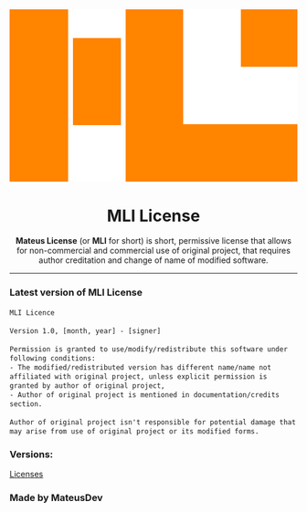 <div align=center>
    <img src ="Logo.svg">
    <h1>MLI License</h1>
    <p><b>Mateus License</b> (or <b>MLI</b> for short) is short, permissive license that allows for non-commercial and commercial use of original project, that requires author creditation and change of name of modified software.</p>
    <hr>
</div>

### Latest version of MLI License

```
MLI Licence

Version 1.0, [month, year] - [signer]

Permission is granted to use/modify/redistribute this software under following conditions:
- The modified/redistributed version has different name/name not affiliated with original project, unless explicit permission is granted by author of original project,
- Author of original project is mentioned in documentation/credits section.

Author of original project isn't responsible for potential damage that may arise from use of original project or its modified forms.
```

### Versions:
[Licenses](LICENSES/)

### Made by MateusDev
